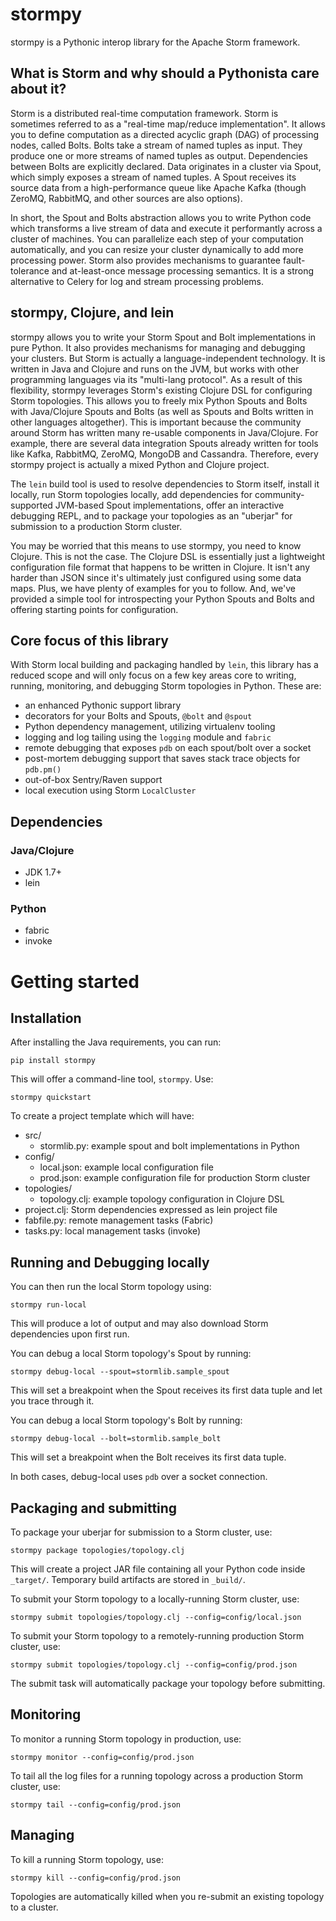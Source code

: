 # stormpy

stormpy is a Pythonic interop library for the Apache Storm framework.

## What is Storm and why should a Pythonista care about it?

Storm is a distributed real-time computation framework. Storm is sometimes
referred to as a "real-time map/reduce implementation". It allows you to define
computation as a directed acyclic graph (DAG) of processing nodes, called
Bolts. Bolts take a stream of named tuples as input. They produce one or more
streams of named tuples as output. Dependencies between Bolts are explicitly
declared. Data originates in a cluster via Spout, which simply exposes a stream
of named tuples. A Spout receives its source data from a high-performance queue
like Apache Kafka (though ZeroMQ, RabbitMQ, and other sources are also
options).

In short, the Spout and Bolts abstraction allows you to write Python code which
transforms a live stream of data and execute it performantly across a cluster
of machines. You can parallelize each step of your computation automatically,
and you can resize your cluster dynamically to add more processing power. Storm
also provides mechanisms to guarantee fault-tolerance and at-least-once message
processing semantics. It is a strong alternative to Celery for log and stream
processing problems.

## stormpy, Clojure, and lein

stormpy allows you to write your Storm Spout and Bolt implementations in pure
Python. It also provides mechanisms for managing and debugging your clusters.
But Storm is actually a language-independent technology. It is written in Java
and Clojure and runs on the JVM, but works with other programming languages via
its "multi-lang protocol". As a result of this flexibility, stormpy leverages
Storm's existing Clojure DSL for configuring Storm topologies. This allows you
to freely mix Python Spouts and Bolts with Java/Clojure Spouts and Bolts (as
well as Spouts and Bolts written in other languages altogether). This is
important because the community around Storm has written many re-usable
components in Java/Clojure. For example, there are several data integration
Spouts already written for tools like Kafka, RabbitMQ, ZeroMQ, MongoDB and
Cassandra. Therefore, every stormpy project is actually a mixed Python and
Clojure project.

The ``lein`` build tool is used to resolve dependencies to Storm itself,
install it locally, run Storm topologies locally, add dependencies for
community-supported JVM-based Spout implementations, offer an interactive
debugging REPL, and to package your topologies as an "uberjar" for submission
to a production Storm cluster.

You may be worried that this means to use stormpy, you need to know Clojure.
This is not the case. The Clojure DSL is essentially just a lightweight
configuration file format that happens to be written in Clojure. It isn't any
harder than JSON since it's ultimately just configured using some data maps.
Plus, we have plenty of examples for you to follow. And, we've provided a
simple tool for introspecting your Python Spouts and Bolts and offering
starting points for configuration.

## Core focus of this library

With Storm local building and packaging handled by ``lein``, this library has a
reduced scope and will only focus on a few key areas core to writing, running,
monitoring, and debugging Storm topologies in Python. These are:

* an enhanced Pythonic support library
* decorators for your Bolts and Spouts, ``@bolt`` and ``@spout``
* Python dependency management, utilizing virtualenv tooling
* logging and log tailing using the ``logging`` module and ``fabric``
* remote debugging that exposes ``pdb`` on each spout/bolt over a socket
* post-mortem debugging support that saves stack trace objects for ``pdb.pm()``
* out-of-box Sentry/Raven support
* local execution using Storm ``LocalCluster``

## Dependencies

### Java/Clojure

* JDK 1.7+
* lein

### Python

* fabric
* invoke

# Getting started

## Installation

After installing the Java requirements, you can run:

    pip install stormpy

This will offer a command-line tool, ``stormpy``. Use:

    stormpy quickstart

To create a project template which will have:

* src/
    * stormlib.py: example spout and bolt implementations in Python
* config/
    * local.json: example local configuration file
    * prod.json: example configuration file for production Storm cluster
* topologies/
    * topology.clj: example topology configuration in Clojure DSL
* project.clj: Storm dependencies expressed as lein project file
* fabfile.py: remote management tasks (Fabric)
* tasks.py: local management tasks (invoke)

## Running and Debugging locally

You can then run the local Storm topology using:

    stormpy run-local

This will produce a lot of output and may also download Storm dependencies upon
first run.

You can debug a local Storm topology's Spout by running:

    stormpy debug-local --spout=stormlib.sample_spout

This will set a breakpoint when the Spout receives its first data tuple and let you trace through it.

You can debug a local Storm topology's Bolt by running:

    stormpy debug-local --bolt=stormlib.sample_bolt

This will set a breakpoint when the Bolt receives its first data tuple.

In both cases, debug-local uses ``pdb`` over a socket connection.

## Packaging and submitting

To package your uberjar for submission to a Storm cluster, use:

    stormpy package topologies/topology.clj

This will create a project JAR file containing all your Python code inside
``_target/``. Temporary build artifacts are stored in ``_build/``.

To submit your Storm topology to a locally-running Storm cluster, use:

    stormpy submit topologies/topology.clj --config=config/local.json

To submit your Storm topology to a remotely-running production Storm cluster, use:

    stormpy submit topologies/topology.clj --config=config/prod.json

The submit task will automatically package your topology before submitting.

## Monitoring

To monitor a running Storm topology in production, use:

    stormpy monitor --config=config/prod.json

To tail all the log files for a running topology across a production Storm
cluster, use:

    stormpy tail --config=config/prod.json

## Managing

To kill a running Storm topology, use:

    stormpy kill --config=config/prod.json

Topologies are automatically killed when you re-submit an existing topology to
a cluster.
